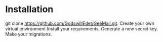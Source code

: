 # Installation

git clone https://github.com/GodswillEdet/GeeMail.git.
Create your own virtual environment
Install your requirements.
Generate a new secret key.
Make your migrations.




